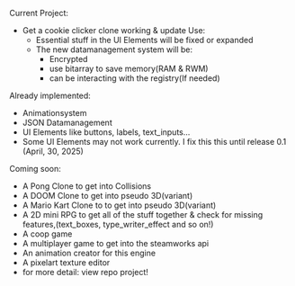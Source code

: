 Current Project:
- Get a cookie clicker clone working & update 
Use:
    - Essential stuff in the UI Elements will be fixed or expanded
    - The new datamanagement system will be:
        - Encrypted
        - use bitarray to save memory(RAM & RWM)
        - can be interacting with the registry(If needed)
    

Already implemented:
- Animationsystem
- JSON Datamanagement
- UI Elements like buttons, labels, text_inputs...
- Some UI Elements may not work currently. I fix this this until release 0.1 (April, 30, 2025)

Coming soon: 
- A Pong Clone to get into Collisions
- A DOOM Clone to get into pseudo 3D(variant)
- A Mario Kart Clone to to get into pseudo 3D(variant)
- A 2D mini RPG to get all of the stuff together & check for missing features,(text_boxes, type_writer_effect and so on!)
- A coop game
- A multiplayer game to get into the steamworks api
- An animation creator for this engine
- A pixelart texture editor
- for more detail: view repo project!